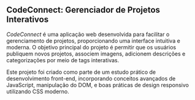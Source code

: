 ## CodeConnect: Gerenciador de Projetos Interativos ##


*CodeConnect* é uma aplicação web desenvolvida para facilitar o gerenciamento de projetos, proporcionando uma interface intuitiva e moderna. O objetivo principal do projeto é permitir que os usuários publiquem novos projetos, associem imagens, adicionem descrições e categorizações por meio de tags interativas.

Este projeto foi criado como parte de um estudo prático de desenvolvimento front-end, incorporando conceitos avançados de JavaScript, manipulação do DOM, e boas práticas de design responsivo utilizando CSS moderno.
